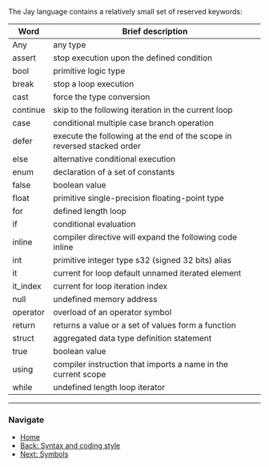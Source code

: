 The Jay language contains a relatively small set of reserved keywords:

Word | Brief description
---|---
Any | any type
assert | stop execution upon the defined condition
bool | primitive logic type
break | stop a loop execution
cast | force the type conversion
continue | skip to the following iteration in the current loop
case | conditional multiple case branch operation
defer | execute the following at the end of the scope in reversed stacked order
else | alternative conditional execution
enum | declaration of a set of constants
false | boolean value
float | primitive single-precision floating-point type
for | defined length loop
if | conditional evaluation
inline | compiler directive will expand the following code inline
int | primitive integer type s32 (signed 32 bits) alias
it | current for loop default unnamed iterated element
it_index | current for loop iteration index
null | undefined memory address
operator | overload of an operator symbol
return | returns a value or a set of values form a function
struct | aggregated data type definition statement
true | boolean value
using | compiler instruction that imports a name in the current scope
while | undefined length loop iterator

---
### Navigate 
* [Home](./) 
* [Back: Syntax and coding style](./syntax-and-coding-style)
* [Next: Symbols](./Symbols)